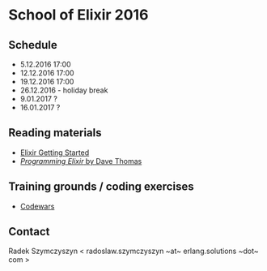 # School of Elixir 2016


## Schedule

-  5.12.2016 17:00
- 12.12.2016 17:00
- 19.12.2016 17:00
- 26.12.2016 - holiday break
-  9.01.2017 ?
- 16.01.2017 ?


## Reading materials

- [Elixir Getting Started](http://elixir-lang.org/getting-started/introduction.html)
- [_Programming Elixir_ by Dave Thomas](https://pragprog.com/book/elixir/programming-elixir)


## Training grounds / coding exercises

- [Codewars](https://www.codewars.com)


## Contact

Radek Szymczyszyn < radoslaw.szymczyszyn ~at~ erlang.solutions ~dot~ com >
